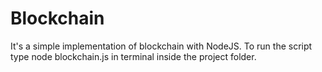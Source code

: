# Blockchain
It's a simple implementation of blockchain with NodeJS.
To run the script type node blockchain.js in terminal inside the project folder.
